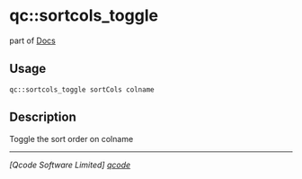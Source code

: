 qc::sortcols_toggle
===================

part of [Docs](.)

Usage
-----
`qc::sortcols_toggle sortCols colname`

Description
-----------
Toggle the sort order on colname

----------------------------------
*[Qcode Software Limited] [qcode]*

[qcode]: www.qcode.co.uk "Qcode Software"